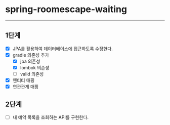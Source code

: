 # spring-roomescape-waiting

--- 

## 1단계

- [x] JPA를 활용하여 데이터베이스에 접근하도록 수정한다.
- [x] gradle 의존성 추가
    - [x] jpa 의존성
    - [x] lombok 의존성
    - [ ] valid 의존성
- [x] 엔티티 매핑
- [x] 연관관계 매핑

## 2단계

- [ ] 내 예약 목록을 조회하는 API를 구현한다.
